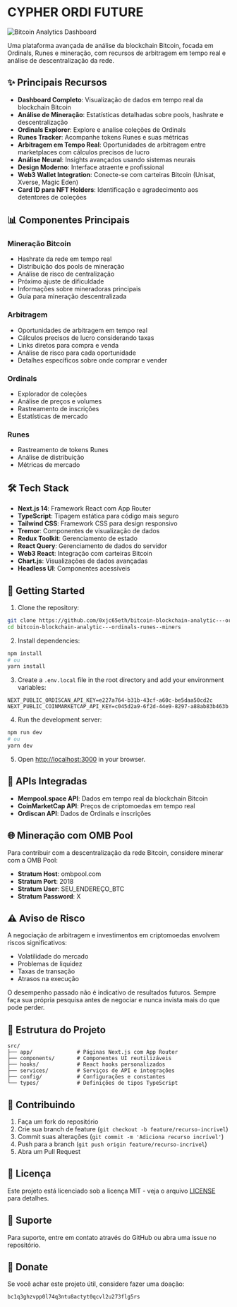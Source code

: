 # CYPHER ORDI FUTURE

![Bitcoin Analytics Dashboard](https://raw.githubusercontent.com/0xjc65eth/bitcoin-blockchain-analytic---ordinals-runes--miners/main/public/dashboard-preview.png)

Uma plataforma avançada de análise da blockchain Bitcoin, focada em Ordinals, Runes e mineração, com recursos de arbitragem em tempo real e análise de descentralização da rede.

## ✨ Principais Recursos

- **Dashboard Completo**: Visualização de dados em tempo real da blockchain Bitcoin
- **Análise de Mineração**: Estatísticas detalhadas sobre pools, hashrate e descentralização
- **Ordinals Explorer**: Explore e analise coleções de Ordinals
- **Runes Tracker**: Acompanhe tokens Runes e suas métricas
- **Arbitragem em Tempo Real**: Oportunidades de arbitragem entre marketplaces com cálculos precisos de lucro
- **Análise Neural**: Insights avançados usando sistemas neurais
- **Design Moderno**: Interface atraente e profissional
- **Web3 Wallet Integration**: Conecte-se com carteiras Bitcoin (Unisat, Xverse, Magic Eden)
- **Card ID para NFT Holders**: Identificação e agradecimento aos detentores de coleções

## 📊 Componentes Principais

### Mineração Bitcoin

- Hashrate da rede em tempo real
- Distribuição dos pools de mineração
- Análise de risco de centralização
- Próximo ajuste de dificuldade
- Informações sobre mineradoras principais
- Guia para mineração descentralizada

### Arbitragem

- Oportunidades de arbitragem em tempo real
- Cálculos precisos de lucro considerando taxas
- Links diretos para compra e venda
- Análise de risco para cada oportunidade
- Detalhes específicos sobre onde comprar e vender

### Ordinals

- Explorador de coleções
- Análise de preços e volumes
- Rastreamento de inscrições
- Estatísticas de mercado

### Runes

- Rastreamento de tokens Runes
- Análise de distribuição
- Métricas de mercado

## 🛠️ Tech Stack

- **Next.js 14**: Framework React com App Router
- **TypeScript**: Tipagem estática para código mais seguro
- **Tailwind CSS**: Framework CSS para design responsivo
- **Tremor**: Componentes de visualização de dados
- **Redux Toolkit**: Gerenciamento de estado
- **React Query**: Gerenciamento de dados do servidor
- **Web3 React**: Integração com carteiras Bitcoin
- **Chart.js**: Visualizações de dados avançadas
- **Headless UI**: Componentes acessíveis

## 🚀 Getting Started

1. Clone the repository:
```bash
git clone https://github.com/0xjc65eth/bitcoin-blockchain-analytic---ordinals-runes--miners.git
cd bitcoin-blockchain-analytic---ordinals-runes--miners
```

2. Install dependencies:
```bash
npm install
# ou
yarn install
```

3. Create a `.env.local` file in the root directory and add your environment variables:
```env
NEXT_PUBLIC_ORDISCAN_API_KEY=e227a764-b31b-43cf-a60c-be5daa50cd2c
NEXT_PUBLIC_COINMARKETCAP_API_KEY=c045d2a9-6f2d-44e9-8297-a88ab83b463b
```

4. Run the development server:
```bash
npm run dev
# ou
yarn dev
```

5. Open [http://localhost:3000](http://localhost:3000) in your browser.

## 📡 APIs Integradas

- **Mempool.space API**: Dados em tempo real da blockchain Bitcoin
- **CoinMarketCap API**: Preços de criptomoedas em tempo real
- **Ordiscan API**: Dados de Ordinals e inscrições

## 🌐 Mineração com OMB Pool

Para contribuir com a descentralização da rede Bitcoin, considere minerar com a OMB Pool:

- **Stratum Host**: ombpool.com
- **Stratum Port**: 2018
- **Stratum User**: SEU_ENDEREÇO_BTC
- **Stratum Password**: X

## ⚠️ Aviso de Risco

A negociação de arbitragem e investimentos em criptomoedas envolvem riscos significativos:

- Volatilidade do mercado
- Problemas de liquidez
- Taxas de transação
- Atrasos na execução

O desempenho passado não é indicativo de resultados futuros. Sempre faça sua própria pesquisa antes de negociar e nunca invista mais do que pode perder.

## 📂 Estrutura do Projeto

```
src/
├── app/              # Páginas Next.js com App Router
├── components/       # Componentes UI reutilizáveis
├── hooks/            # React hooks personalizados
├── services/         # Serviços de API e integrações
├── config/           # Configurações e constantes
└── types/            # Definições de tipos TypeScript
```

## 🤝 Contribuindo

1. Faça um fork do repositório
2. Crie sua branch de feature (`git checkout -b feature/recurso-incrivel`)
3. Commit suas alterações (`git commit -m 'Adiciona recurso incrível'`)
4. Push para a branch (`git push origin feature/recurso-incrivel`)
5. Abra um Pull Request

## 📝 Licença

Este projeto está licenciado sob a licença MIT - veja o arquivo [LICENSE](LICENSE) para detalhes.

## 💬 Suporte

Para suporte, entre em contato através do GitHub ou abra uma issue no repositório.

## 🙏 Donate

Se você achar este projeto útil, considere fazer uma doação:
```
bc1q3ghzvpp0l74q3ntu8actyt0qcvl2u273flg5rs
```
